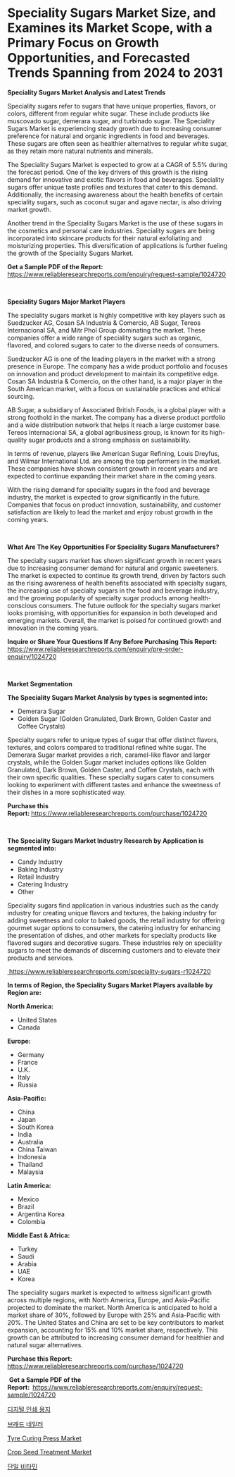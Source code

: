 <p><h1>Speciality Sugars Market Size, and Examines its Market Scope, with a Primary Focus on Growth Opportunities, and Forecasted Trends Spanning from 2024 to 2031</h1></p><p><strong>Speciality Sugars Market Analysis and Latest Trends</strong></p>
<p><p>Speciality sugars refer to sugars that have unique properties, flavors, or colors, different from regular white sugar. These include products like muscovado sugar, demerara sugar, and turbinado sugar. The Speciality Sugars Market is experiencing steady growth due to increasing consumer preference for natural and organic ingredients in food and beverages. These sugars are often seen as healthier alternatives to regular white sugar, as they retain more natural nutrients and minerals.</p><p>The Speciality Sugars Market is expected to grow at a CAGR of 5.5% during the forecast period. One of the key drivers of this growth is the rising demand for innovative and exotic flavors in food and beverages. Speciality sugars offer unique taste profiles and textures that cater to this demand. Additionally, the increasing awareness about the health benefits of certain speciality sugars, such as coconut sugar and agave nectar, is also driving market growth.</p><p>Another trend in the Speciality Sugars Market is the use of these sugars in the cosmetics and personal care industries. Speciality sugars are being incorporated into skincare products for their natural exfoliating and moisturizing properties. This diversification of applications is further fueling the growth of the Speciality Sugars Market.</p></p>
<p><strong>Get a Sample PDF of the Report:&nbsp;</strong> <a href="https://www.reliableresearchreports.com/enquiry/request-sample/1024720">https://www.reliableresearchreports.com/enquiry/request-sample/1024720</a></p>
<p>&nbsp;</p>
<p><strong>Speciality Sugars Major Market Players</strong></p>
<p><p>The speciality sugars market is highly competitive with key players such as Suedzucker AG, Cosan SA Industria & Comercio, AB Sugar, Tereos Internacional SA, and Mitr Phol Group dominating the market. These companies offer a wide range of speciality sugars such as organic, flavored, and colored sugars to cater to the diverse needs of consumers.</p><p>Suedzucker AG is one of the leading players in the market with a strong presence in Europe. The company has a wide product portfolio and focuses on innovation and product development to maintain its competitive edge. Cosan SA Industria & Comercio, on the other hand, is a major player in the South American market, with a focus on sustainable practices and ethical sourcing.</p><p>AB Sugar, a subsidiary of Associated British Foods, is a global player with a strong foothold in the market. The company has a diverse product portfolio and a wide distribution network that helps it reach a large customer base. Tereos Internacional SA, a global agribusiness group, is known for its high-quality sugar products and a strong emphasis on sustainability.</p><p>In terms of revenue, players like American Sugar Refining, Louis Dreyfus, and Wilmar International Ltd. are among the top performers in the market. These companies have shown consistent growth in recent years and are expected to continue expanding their market share in the coming years.</p><p>With the rising demand for speciality sugars in the food and beverage industry, the market is expected to grow significantly in the future. Companies that focus on product innovation, sustainability, and customer satisfaction are likely to lead the market and enjoy robust growth in the coming years.</p></p>
<p>&nbsp;</p>
<p><strong>What Are The Key Opportunities For Speciality Sugars Manufacturers?</strong></p>
<p><p>The specialty sugars market has shown significant growth in recent years due to increasing consumer demand for natural and organic sweeteners. The market is expected to continue its growth trend, driven by factors such as the rising awareness of health benefits associated with specialty sugars, the increasing use of specialty sugars in the food and beverage industry, and the growing popularity of specialty sugar products among health-conscious consumers. The future outlook for the specialty sugars market looks promising, with opportunities for expansion in both developed and emerging markets. Overall, the market is poised for continued growth and innovation in the coming years.</p></p>
<p><strong>Inquire or Share Your Questions If Any Before Purchasing This Report:</strong> <a href="https://www.reliableresearchreports.com/enquiry/pre-order-enquiry/1024720">https://www.reliableresearchreports.com/enquiry/pre-order-enquiry/1024720</a></p>
<p>&nbsp;</p>
<p><strong>Market Segmentation</strong></p>
<p><strong>The Speciality Sugars Market Analysis by types is segmented into:</strong></p>
<p><ul><li>Demerara Sugar</li><li>Golden Sugar (Golden Granulated, Dark Brown, Golden Caster and Coffee Crystals)</li></ul></p>
<p><p>Specialty sugars refer to unique types of sugar that offer distinct flavors, textures, and colors compared to traditional refined white sugar. The Demerara Sugar market provides a rich, caramel-like flavor and larger crystals, while the Golden Sugar market includes options like Golden Granulated, Dark Brown, Golden Caster, and Coffee Crystals, each with their own specific qualities. These specialty sugars cater to consumers looking to experiment with different tastes and enhance the sweetness of their dishes in a more sophisticated way.</p></p>
<p><strong>Purchase this Report:&nbsp;</strong><a href="https://www.reliableresearchreports.com/purchase/1024720">https://www.reliableresearchreports.com/purchase/1024720</a></p>
<p>&nbsp;</p>
<p><strong>The Speciality Sugars Market Industry Research by Application is segmented into:</strong></p>
<p><ul><li>Candy Industry</li><li>Baking Industry</li><li>Retail Industry</li><li>Catering Industry</li><li>Other</li></ul></p>
<p><p>Speciality sugars find application in various industries such as the candy industry for creating unique flavors and textures, the baking industry for adding sweetness and color to baked goods, the retail industry for offering gourmet sugar options to consumers, the catering industry for enhancing the presentation of dishes, and other markets for specialty products like flavored sugars and decorative sugars. These industries rely on speciality sugars to meet the demands of discerning customers and to elevate their products and services.</p></p>
<p><a href="https://www.reliableresearchreports.com/speciality-sugars-r1024720">&nbsp;https://www.reliableresearchreports.com/speciality-sugars-r1024720</a></p>
<p><strong>In terms of Region, the Speciality Sugars Market Players available by Region are:</strong></p>
<p>
    <p> <strong> North America: </strong>
        <ul>
            <li>United States</li>
            <li>Canada</li>
        </ul>
        </p> 
    <p> <strong> Europe: </strong>
        <ul>
            <li>Germany</li>
            <li>France</li>
            <li>U.K.</li>
            <li>Italy</li>
            <li>Russia</li>
        </ul>
        </p> 
    <p> <strong> Asia-Pacific: </strong>
        <ul>
            <li>China</li>
            <li>Japan</li>
            <li>South Korea</li>
            <li>India</li>
            <li>Australia</li>
            <li>China Taiwan</li>
            <li>Indonesia</li>
            <li>Thailand</li>
            <li>Malaysia</li>
        </ul>
        </p> 
    <p> <strong> Latin America: </strong>
        <ul>
            <li>Mexico</li>
            <li>Brazil</li>
            <li>Argentina Korea</li>
            <li>Colombia</li>
        </ul>
        </p> 
    <p> <strong> Middle East & Africa: </strong>
        <ul>
            <li>Turkey</li>
            <li>Saudi</li>
            <li>Arabia</li>
            <li>UAE</li>
            <li>Korea</li>
        </ul>
    </p>
    </p>
<p><p>The speciality sugars market is expected to witness significant growth across multiple regions, with North America, Europe, and Asia-Pacific projected to dominate the market. North America is anticipated to hold a market share of 30%, followed by Europe with 25% and Asia-Pacific with 20%. The United States and China are set to be key contributors to market expansion, accounting for 15% and 10% market share, respectively. This growth can be attributed to increasing consumer demand for healthier and natural sugar alternatives.</p></p>
<p><strong>Purchase this Report: </strong><a href="https://www.reliableresearchreports.com/purchase/1024720">https://www.reliableresearchreports.com/purchase/1024720</a></p>
<p>&nbsp;<strong>Get a Sample PDF of the Report:&nbsp;&nbsp;</strong><a href="https://www.reliableresearchreports.com/enquiry/request-sample/1024720">https://www.reliableresearchreports.com/enquiry/request-sample/1024720</a></p>
<p><strong></strong></p>
<p><p><a href="https://github.com/TitusBoyer1/Market-Research-Report-List-1/blob/main/537352354881.md">디지털 인쇄 용지</a></p><p><a href="https://medium.com/@domingowolf2022/%EB%B8%8C%EB%9E%98%EB%93%9C-%EB%84%A4%EC%9D%BC%EB%9F%AC-%EC%8B%9C%EC%9E%A5-%EC%8B%9C%EC%9E%A5-%EC%A0%90%EC%9C%A0%EC%9C%A8-%EC%8B%9C%EC%9E%A5-%ED%8A%B8%EB%A0%8C%EB%93%9C-%EB%B0%8F-%EB%AF%B8%EB%9E%98-%EC%84%B1%EC%9E%A5-%ED%83%90%EC%83%89-5a2f33df66e9">브래드 네일러</a></p><p><a href="https://www.linkedin.com/pulse/tyre-curing-press-market-comprehensive-assessment-type-application-05uqe">Tyre Curing Press Market</a></p><p><a href="https://github.com/Alonsoolds3wq1d81czn8rbol/Market-Research-Report-List-2/blob/main/crop-seed-treatment-market.md">Crop Seed Treatment Market</a></p><p><a href="https://github.com/iansanftyord09878/Market-Research-Report-List-1/blob/main/424144554880.md">단일 비타민</a></p></p>